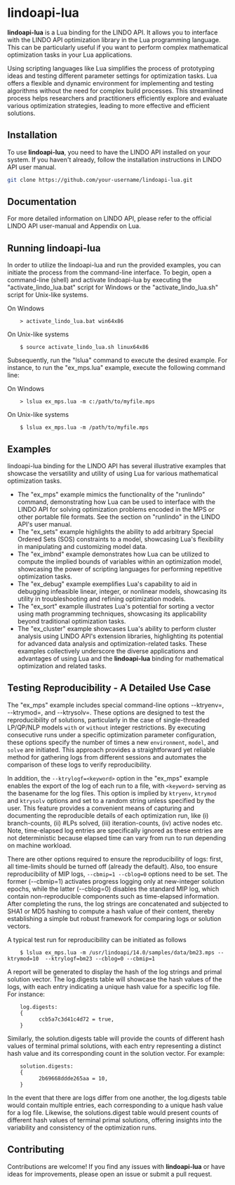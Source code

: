 # lindoapi-lua

**lindoapi-lua** is a Lua binding for the LINDO API. It allows you to interface with the LINDO API optimization library in the Lua programming language. This can be particularly useful if you want to perform complex mathematical optimization tasks in your Lua applications.

Using scripting languages like Lua simplifies the process of prototyping ideas and testing different parameter settings for optimization tasks. Lua offers a flexible and dynamic environment for implementing and testing algorithms without the need for complex build processes. This streamlined process helps researchers and practitioners efficiently explore and evaluate various optimization strategies, leading to more effective and efficient solutions.

## Installation

To use **lindoapi-lua**, you need to have the LINDO API installed on your system. If you haven't already, follow the installation instructions in LINDO API user manual.

   ```bash
   git clone https://github.com/your-username/lindoapi-lua.git
   ```     

## Documentation

For more detailed information on LINDO API, please refer to the official LINDO API user-manual and Appendix on Lua.


## Running lindoapi-lua

In order to utilize the lindoapi-lua and run the provided examples, you can initiate the process from the command-line interface. To begin, open a command-line (shell) and activate lindoapi-lua by executing the "activate_lindo_lua.bat" script for Windows or the "activate_lindo_lua.sh" script for Unix-like systems. 

On Windows

        > activate_lindo_lua.bat win64x86

On Unix-like systems

        $ source activate_lindo_lua.sh linux64x86

Subsequently, run the "lslua" command to execute the desired example. For instance, to run the "ex_mps.lua" example, execute the following command line:

On Windows

        > lslua ex_mps.lua -m c:/path/to/myfile.mps

On Unix-like systems

        $ lslua ex_mps.lua -m /path/to/myfile.mps

## Examples

lindoapi-lua binding for the LINDO API has several illustrative examples that showcase the versatility and utility of using Lua for various mathematical optimization tasks. 

- The "ex_mps" example mimics the functionality of the "runlindo" command, demonstrating how Lua can be used to interface with the LINDO API for solving optimization problems encoded in the MPS or other portable file formats. See the section on "runlindo" in the LINDO API's user manual.
- The "ex_sets" example highlights the ability to add arbitrary Special Ordered Sets (SOS) constraints to a model, showcasing Lua's flexibility in manipulating and customizing model data.
- The "ex_imbnd" example demonstrates how Lua can be utilized to compute the implied bounds of variables within an optimization model, showcasing the power of scripting languages for performing repetitive optimization tasks.
- The "ex_debug" example exemplifies Lua's capability to aid in debugging infeasible linear, integer, or nonlinear models, showcasing its utility in troubleshooting and refining optimization models.
- The "ex_sort" example illustrates Lua's potential for sorting a vector using math programming techniques, showcasing its applicability beyond traditional optimization tasks.
- The "ex_cluster" example showcases Lua's ability to perform cluster analysis using LINDO API's extension libraries, highlighting its potential for advanced data analysis and optimization-related tasks. These examples collectively underscore the diverse applications and advantages of using Lua and the **lindoapi-lua** binding for mathematical optimization and related tasks.


## Testing Reproducibility - A Detailed Use Case

The "ex_mps" example includes special command-line options --ktryenv=<NUMBER>, --ktrymod=<NUMBER>, and --ktrysolv=<NUMBER>. These options are designed to test the reproducibility of solutions, particularly in the case of single-threaded LP/QP/NLP models `with` or `without` integer restrictions. By executing consecutive runs under a specific optimization parameter configuration, these options specify the number of times a new `environment`, `model`, and `solve` are initiated. This approach provides a straightforward yet reliable method for gathering logs from different sessions and automates the comparison of these logs to verify reproducibility.

In addition, the `--ktrylogf=<keyword>` option in the "ex_mps" example enables the export of the log of each run to a file, with `<keyword>` serving as the basename for the log files. This option is implied by `ktryenv`, `ktrymod` and `ktrysolv` options and set to a random string unless specified by the user. This feature provides a convenient means of capturing and documenting the reproducible details of each optimization run, like (i) branch-counts, (ii) #LPs solved, (iii) iteration-counts, (iv) active nodes etc. Note, time-elapsed log entries are specifically ignored as these entries are not deterministic because elapsed time can vary from run to run depending on machine workload.

There are other options required to ensure the reproducibility of logs: first, all time-limits should be turned off (already the default). Also, too ensure reproducibility of MIP logs, `--cbmip=1 --cblog=0` options need to be set. The former (--cbmip=1) activates progress logging only at new-integer solution epochs, while the latter (--cblog=0) disables the standard MIP log, which contain non-reproducible components such as time-elapsed information. After completing the runs, the log strings are concatenated and subjected to SHA1 or MD5 hashing to compute a hash value of their content, thereby establishing a simple but robust framework for comparing logs or solution vectors.

A typical test run for reproducibility can be initiated as follows

        $ lslua ex_mps.lua -m /usr/lindoapi/14.0/samples/data/bm23.mps --ktrymod=10  --ktrylogf=bm23 --cblog=0 --cbmip=1

A report will be generated to display the hash of the log strings and primal solution vector. The log.digests table will showcase the hash values of the logs, with each entry indicating a unique hash value for a specific log file. For instance:

        log.digests:
        {
              ccb5a7c3d41c4d72 = true,
        }
        
Similarly, the solution.digests table will provide the counts of different hash values of terminal primal solutions, with each entry representing a distinct hash value and its corresponding count in the solution vector. For example:

        solution.digests:
        {
              2b69668ddde265aa = 10,
        }

In the event that there are logs differ from one another, the log.digests table would contain multiple entries, each corresponding to a unique hash value for a log file. Likewise, the solutions.digest table would present counts of different hash values of terminal primal solutions, offering insights into the variability and consistency of the optimization runs.

## Contributing

Contributions are welcome! If you find any issues with **lindoapi-lua** or have ideas for improvements, please open an issue or submit a pull request.

